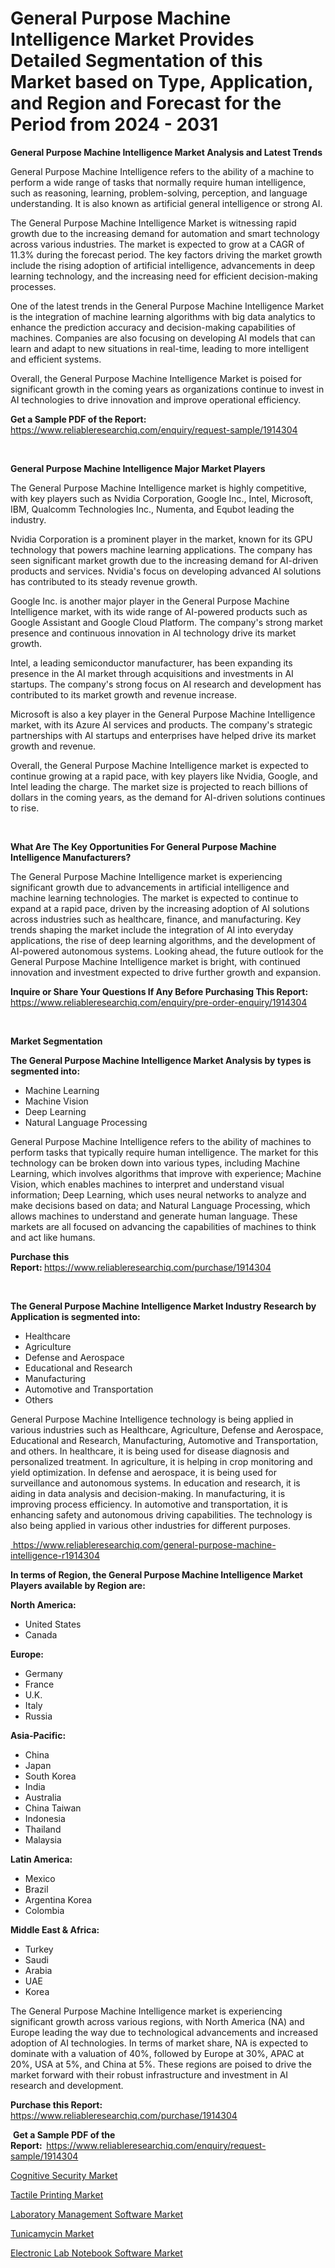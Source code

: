 <p><h1>General Purpose Machine Intelligence Market Provides Detailed Segmentation of this Market based on Type, Application, and Region and Forecast for the Period from 2024 - 2031</h1></p><p><strong>General Purpose Machine Intelligence Market Analysis and Latest Trends</strong></p>
<p><p>General Purpose Machine Intelligence refers to the ability of a machine to perform a wide range of tasks that normally require human intelligence, such as reasoning, learning, problem-solving, perception, and language understanding. It is also known as artificial general intelligence or strong AI.</p><p>The General Purpose Machine Intelligence Market is witnessing rapid growth due to the increasing demand for automation and smart technology across various industries. The market is expected to grow at a CAGR of 11.3% during the forecast period. The key factors driving the market growth include the rising adoption of artificial intelligence, advancements in deep learning technology, and the increasing need for efficient decision-making processes.</p><p>One of the latest trends in the General Purpose Machine Intelligence Market is the integration of machine learning algorithms with big data analytics to enhance the prediction accuracy and decision-making capabilities of machines. Companies are also focusing on developing AI models that can learn and adapt to new situations in real-time, leading to more intelligent and efficient systems.</p><p>Overall, the General Purpose Machine Intelligence Market is poised for significant growth in the coming years as organizations continue to invest in AI technologies to drive innovation and improve operational efficiency.</p></p>
<p><strong>Get a Sample PDF of the Report:&nbsp;</strong> <a href="https://www.reliableresearchiq.com/enquiry/request-sample/1914304">https://www.reliableresearchiq.com/enquiry/request-sample/1914304</a></p>
<p>&nbsp;</p>
<p><strong>General Purpose Machine Intelligence Major Market Players</strong></p>
<p><p>The General Purpose Machine Intelligence market is highly competitive, with key players such as Nvidia Corporation, Google Inc., Intel, Microsoft, IBM, Qualcomm Technologies Inc., Numenta, and Equbot leading the industry. </p><p>Nvidia Corporation is a prominent player in the market, known for its GPU technology that powers machine learning applications. The company has seen significant market growth due to the increasing demand for AI-driven products and services. Nvidia's focus on developing advanced AI solutions has contributed to its steady revenue growth.</p><p>Google Inc. is another major player in the General Purpose Machine Intelligence market, with its wide range of AI-powered products such as Google Assistant and Google Cloud Platform. The company's strong market presence and continuous innovation in AI technology drive its market growth.</p><p>Intel, a leading semiconductor manufacturer, has been expanding its presence in the AI market through acquisitions and investments in AI startups. The company's strong focus on AI research and development has contributed to its market growth and revenue increase.</p><p>Microsoft is also a key player in the General Purpose Machine Intelligence market, with its Azure AI services and products. The company's strategic partnerships with AI startups and enterprises have helped drive its market growth and revenue.</p><p>Overall, the General Purpose Machine Intelligence market is expected to continue growing at a rapid pace, with key players like Nvidia, Google, and Intel leading the charge. The market size is projected to reach billions of dollars in the coming years, as the demand for AI-driven solutions continues to rise.</p></p>
<p>&nbsp;</p>
<p><strong>What Are The Key Opportunities For General Purpose Machine Intelligence Manufacturers?</strong></p>
<p><p>The General Purpose Machine Intelligence market is experiencing significant growth due to advancements in artificial intelligence and machine learning technologies. The market is expected to continue to expand at a rapid pace, driven by the increasing adoption of AI solutions across industries such as healthcare, finance, and manufacturing. Key trends shaping the market include the integration of AI into everyday applications, the rise of deep learning algorithms, and the development of AI-powered autonomous systems. Looking ahead, the future outlook for the General Purpose Machine Intelligence market is bright, with continued innovation and investment expected to drive further growth and expansion.</p></p>
<p><strong>Inquire or Share Your Questions If Any Before Purchasing This Report:</strong> <a href="https://www.reliableresearchiq.com/enquiry/pre-order-enquiry/1914304">https://www.reliableresearchiq.com/enquiry/pre-order-enquiry/1914304</a></p>
<p>&nbsp;</p>
<p><strong>Market Segmentation</strong></p>
<p><strong>The General Purpose Machine Intelligence Market Analysis by types is segmented into:</strong></p>
<p><ul><li>Machine Learning</li><li>Machine Vision</li><li>Deep Learning</li><li>Natural Language Processing</li></ul></p>
<p><p>General Purpose Machine Intelligence refers to the ability of machines to perform tasks that typically require human intelligence. The market for this technology can be broken down into various types, including Machine Learning, which involves algorithms that improve with experience; Machine Vision, which enables machines to interpret and understand visual information; Deep Learning, which uses neural networks to analyze and make decisions based on data; and Natural Language Processing, which allows machines to understand and generate human language. These markets are all focused on advancing the capabilities of machines to think and act like humans.</p></p>
<p><strong>Purchase this Report:&nbsp;</strong><a href="https://www.reliableresearchiq.com/purchase/1914304">https://www.reliableresearchiq.com/purchase/1914304</a></p>
<p>&nbsp;</p>
<p><strong>The General Purpose Machine Intelligence Market Industry Research by Application is segmented into:</strong></p>
<p><ul><li>Healthcare</li><li>Agriculture</li><li>Defense and Aerospace</li><li>Educational and Research</li><li>Manufacturing</li><li>Automotive and Transportation</li><li>Others</li></ul></p>
<p><p>General Purpose Machine Intelligence technology is being applied in various industries such as Healthcare, Agriculture, Defense and Aerospace, Educational and Research, Manufacturing, Automotive and Transportation, and others. In healthcare, it is being used for disease diagnosis and personalized treatment. In agriculture, it is helping in crop monitoring and yield optimization. In defense and aerospace, it is being used for surveillance and autonomous systems. In education and research, it is aiding in data analysis and decision-making. In manufacturing, it is improving process efficiency. In automotive and transportation, it is enhancing safety and autonomous driving capabilities. The technology is also being applied in various other industries for different purposes.</p></p>
<p><a href="https://www.reliableresearchiq.com/general-purpose-machine-intelligence-r1914304">&nbsp;https://www.reliableresearchiq.com/general-purpose-machine-intelligence-r1914304</a></p>
<p><strong>In terms of Region, the General Purpose Machine Intelligence Market Players available by Region are:</strong></p>
<p>
    <p> <strong> North America: </strong>
        <ul>
            <li>United States</li>
            <li>Canada</li>
        </ul>
        </p> 
    <p> <strong> Europe: </strong>
        <ul>
            <li>Germany</li>
            <li>France</li>
            <li>U.K.</li>
            <li>Italy</li>
            <li>Russia</li>
        </ul>
        </p> 
    <p> <strong> Asia-Pacific: </strong>
        <ul>
            <li>China</li>
            <li>Japan</li>
            <li>South Korea</li>
            <li>India</li>
            <li>Australia</li>
            <li>China Taiwan</li>
            <li>Indonesia</li>
            <li>Thailand</li>
            <li>Malaysia</li>
        </ul>
        </p> 
    <p> <strong> Latin America: </strong>
        <ul>
            <li>Mexico</li>
            <li>Brazil</li>
            <li>Argentina Korea</li>
            <li>Colombia</li>
        </ul>
        </p> 
    <p> <strong> Middle East & Africa: </strong>
        <ul>
            <li>Turkey</li>
            <li>Saudi</li>
            <li>Arabia</li>
            <li>UAE</li>
            <li>Korea</li>
        </ul>
    </p>
    </p>
<p><p>The General Purpose Machine Intelligence market is experiencing significant growth across various regions, with North America (NA) and Europe leading the way due to technological advancements and increased adoption of AI technologies. In terms of market share, NA is expected to dominate with a valuation of 40%, followed by Europe at 30%, APAC at 20%, USA at 5%, and China at 5%. These regions are poised to drive the market forward with their robust infrastructure and investment in AI research and development.</p></p>
<p><strong>Purchase this Report: </strong><a href="https://www.reliableresearchiq.com/purchase/1914304">https://www.reliableresearchiq.com/purchase/1914304</a></p>
<p>&nbsp;<strong>Get a Sample PDF of the Report:&nbsp;&nbsp;</strong><a href="https://www.reliableresearchiq.com/enquiry/request-sample/1914304">https://www.reliableresearchiq.com/enquiry/request-sample/1914304</a></p>
<p><strong></strong></p>
<p><p><a href="https://github.com/JordyBecker/Market-Research-Report-List-1/blob/main/cognitive-security-market.md">Cognitive Security Market</a></p><p><a href="https://github.com/jadenRaynor/Market-Research-Report-List-1/blob/main/tactile-printing-market.md">Tactile Printing Market</a></p><p><a href="https://www.linkedin.com/pulse/global-laboratory-management-software-market-share-growth-yc0te">Laboratory Management Software Market</a></p><p><a href="https://medium.com/@maria.hardacre7345/tunicamycin-market-a-global-and-regional-analysis-focus-on-region-country-level-analysis-and-7241d7aa7276">Tunicamycin Market</a></p><p><a href="https://www.linkedin.com/pulse/global-electronic-lab-notebook-software-market-projected-grow-q3hhe">Electronic Lab Notebook Software Market</a></p></p>